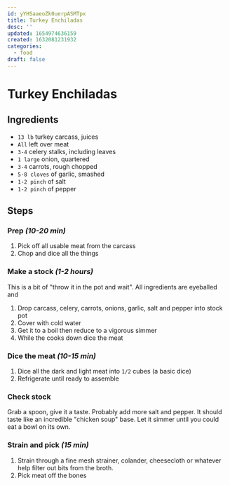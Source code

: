 ```yaml
---
id: yYHSaaeoZk0uerpASMTpx
title: Turkey Enchiladas
desc: ''
updated: 1654974636159
created: 1632081231932
categories:
  - food
draft: false
---
```


# Turkey Enchiladas

## Ingredients

- `13 lb` turkey carcass, juices
- `All` left over meat
- `3-4` celery stalks, including leaves
- `1 large` onion, quartered
- `3-4` carrots, rough chopped
- `5-8 cloves` of garlic, smashed
- `1-2 pinch` of salt
- `1-2 pinch` of pepper

## Steps

### Prep _(10-20 min)_

1. Pick off all usable meat from the carcass
1. Chop and dice all the things

### Make a stock _(1-2 hours)_

This is a bit of "throw it in the pot and wait". All ingredients are eyeballed and

1. Drop carcass, celery, carrots, onions, garlic, salt and pepper into stock pot
1. Cover with cold water
1. Get it to a boil then reduce to a vigorous simmer
1. While the cooks down dice the meat

### Dice the meat _(10-15 min)_

1. Dice all the dark and light meat into `1/2` cubes (a basic dice)
1. Refrigerate until ready to assemble

### Check stock

Grab a spoon, give it a taste. Probably add more salt and pepper. It should taste like an incredible "chicken soup" base. Let it simmer until you could eat a bowl on its own.

### Strain and pick _(15 min)_

1. Strain through a fine mesh strainer, colander, cheesecloth or whatever help filter out bits from the broth.
1. Pick meat off the bones
